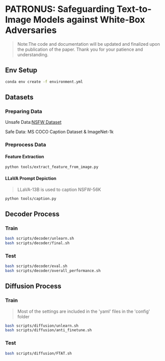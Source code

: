 # PATRONUS: Safeguarding Text-to-Image Models against White-Box Adversaries
>Note:The code and documentation will be updated and finalized upon the publication of the paper. Thank you for your patience and understanding.
## Env Setup
```bash
conda env create -f environment.yml
```
## Datasets
### Preparing Data
Unsafe Data:[NSFW Dataset](https://github.com/alex000kim/nsfw_data_scraper)

Safe Data: MS COCO Caption Dataset & ImageNet-1k
### Preprocess Data
#### Feature Extraction
```bash
python tools/extract_feature_from_image.py
```
#### LLaVA Prompt Depiction
>LLaVA-13B is used to caption NSFW-56K
```bash
python tools/caption.py
```
## Decoder Process
### Train
```bash
bash scripts/decoder/unlearn.sh
bash scripts/decoder/final.sh
```
### Test
```bash 
bash scripts/decoder/eval.sh
bash scripts/decoder/overall_performance.sh
```
## Diffusion Process
### Train
>Most of the settings are included in the 'yaml' files in the 'config' folder
```bash
bash scripts/diffusion/unlearn.sh
bash scripts/diffusion/anti_finetune.sh
```
### Test
```bash 
bash scripts/diffusion/FTAT.sh
```